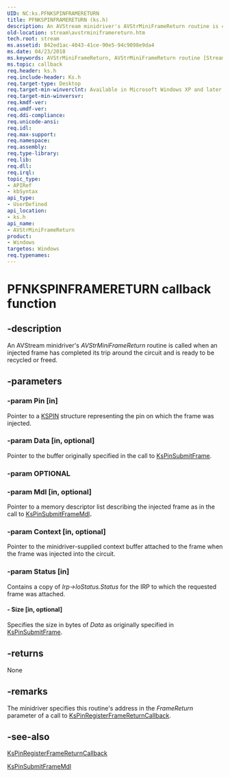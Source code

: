 ```yaml
---
UID: NC:ks.PFNKSPINFRAMERETURN
title: PFNKSPINFRAMERETURN (ks.h)
description: An AVStream minidriver's AVStrMiniFrameReturn routine is called when an injected frame has completed its trip around the circuit and is ready to be recycled or freed.
old-location: stream\avstrminiframereturn.htm
tech.root: stream
ms.assetid: 842ed1ac-4043-41ce-90e5-94c9098e9da4
ms.date: 04/23/2018
ms.keywords: AVStrMiniFrameReturn, AVStrMiniFrameReturn routine [Streaming Media Devices], PFNKSPINFRAMERETURN, avstclbk_e7edb74a-8c38-4e7d-9978-849e5d88c153.xml, ks/AVStrMiniFrameReturn, stream.avstrminiframereturn
ms.topic: callback
req.header: ks.h
req.include-header: Ks.h
req.target-type: Desktop
req.target-min-winverclnt: Available in Microsoft Windows XP and later operating systems and DirectX 8.0 and later DirectX versions.
req.target-min-winversvr: 
req.kmdf-ver: 
req.umdf-ver: 
req.ddi-compliance: 
req.unicode-ansi: 
req.idl: 
req.max-support: 
req.namespace: 
req.assembly: 
req.type-library: 
req.lib: 
req.dll: 
req.irql: 
topic_type:
- APIRef
- kbSyntax
api_type:
- UserDefined
api_location:
- ks.h
api_name:
- AVStrMiniFrameReturn
product:
- Windows
targetos: Windows
req.typenames: 
---
```


# PFNKSPINFRAMERETURN callback function


## -description


An AVStream minidriver's <i>AVStrMiniFrameReturn</i> routine is called when an injected frame has completed its trip around the circuit and is ready to be recycled or freed.


## -parameters




### -param Pin [in]

Pointer to a <a href="https://docs.microsoft.com/windows-hardware/drivers/ddi/content/ks/ns-ks-_kspin">KSPIN</a> structure representing the pin on which the frame was injected.


### -param Data [in, optional]

Pointer to the buffer originally specified in the call to <a href="https://docs.microsoft.com/windows-hardware/drivers/ddi/content/ks/nf-ks-kspinsubmitframe">KsPinSubmitFrame</a>.


### -param OPTIONAL


### -param Mdl [in, optional]

Pointer to a memory descriptor list describing the injected frame as in the call to <a href="https://docs.microsoft.com/windows-hardware/drivers/ddi/content/ks/nf-ks-kspinsubmitframemdl">KsPinSubmitFrameMdl</a><b>.</b>


### -param Context [in, optional]

Pointer to the minidriver-supplied context buffer attached to the frame when the frame was injected into the circuit.


### -param Status [in]

Contains a copy of <i>Irp->IoStatus.Status</i> for the IRP to which the requested frame was attached.


#### - Size [in, optional]

Specifies the size in bytes of <i>Data</i> as originally specified in <a href="https://docs.microsoft.com/windows-hardware/drivers/ddi/content/ks/nf-ks-kspinsubmitframe">KsPinSubmitFrame</a>.


## -returns



None




## -remarks



The minidriver specifies this routine's address in the <i>FrameReturn</i> parameter of a call to <a href="https://docs.microsoft.com/windows-hardware/drivers/ddi/content/ks/nf-ks-kspinregisterframereturncallback">KsPinRegisterFrameReturnCallback</a>.




## -see-also




<a href="https://docs.microsoft.com/windows-hardware/drivers/ddi/content/ks/nf-ks-kspinregisterframereturncallback">KsPinRegisterFrameReturnCallback</a>



<a href="https://docs.microsoft.com/windows-hardware/drivers/ddi/content/ks/nf-ks-kspinsubmitframemdl">KsPinSubmitFrameMdl</a>
 

 

